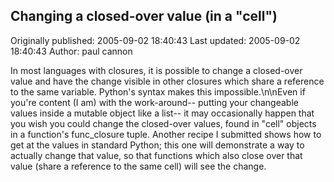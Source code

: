 ## Changing a closed-over value (in a "cell")

Originally published: 2005-09-02 18:40:43
Last updated: 2005-09-02 18:40:43
Author: paul cannon

In most languages with closures, it is possible to change a closed-over value and have the change visible in other closures which share a reference to the same variable.  Python's syntax makes this impossible.\n\nEven if you're content (I am) with the work-around-- putting your changeable values inside a mutable object like a list-- it may occasionally happen that you wish you could change the closed-over values, found in "cell" objects in a function's func_closure tuple.  Another recipe I submitted shows how to get at the values in standard Python; this one will demonstrate a way to actually change that value, so that functions which also close over that value (share a reference to the same cell) will see the change.